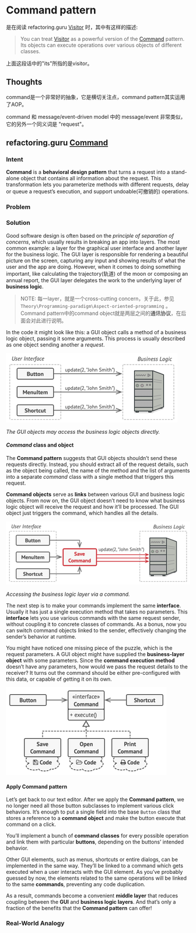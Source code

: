 # Command pattern

是在阅读 refactoring.guru [Visitor](https://refactoring.guru/design-patterns/visitor) 时，其中有这样的描述:

> You can treat [Visitor](https://refactoring.guru/design-patterns/visitor) as a powerful version of the [Command](https://refactoring.guru/design-patterns/command) pattern. Its objects can execute operations over various objects of different classes.

上面这段话中的"its"所指的是visitor。

## Thoughts 

command是一个非常好的抽象，它是横切关注点，command pattern其实运用了AOP。

command 和 message/event-driven model 中的 message/event 非常类似，它的另外一个同义词是 "request"。

## refactoring.guru [Command](https://refactoring.guru/design-patterns/command)



### Intent

**Command** is a **behavioral design pattern** that turns a request into a stand-alone object that contains all information about the request. This transformation lets you parameterize methods with different requests, delay or queue a request’s execution, and support undoable(可撤销的) operations.

### Problem

### Solution

Good software design is often based on the *principle of separation of concerns*, which usually results in breaking an app into layers. The most common example: a layer for the graphical user interface and another layer for the business logic. The GUI layer is responsible for rendering a beautiful picture on the screen, capturing any input and showing results of what the user and the app are doing. However, when it comes to doing something important, like calculating the trajectory(轨道) of the moon or composing an annual report, the GUI layer delegates the work to the underlying layer of **business logic**.

> NOTE: 每一layer，就是一个cross-cutting concern，关于此，参见 `Theory\Programming-paradigm\Aspect-oriented-programming` 。Command pattern中的command object就是两层之间的**通讯协议**，在后面会对此进行说明。

In the code it might look like this: a GUI object calls a method of a business logic object, passing it some arguments. This process is usually described as one object sending another a *request*.

![](./solution1-en.png)

*The GUI objects may access the business logic objects directly.*

#### *Command* class and object

The **Command pattern** suggests that GUI objects shouldn’t send these requests directly. Instead, you should extract all of the request details, such as the object being called, the name of the method and the list of arguments into a separate *command* class with a single method that triggers this request.

**Command objects** serve as **links** between various GUI and business logic objects. From now on, the GUI object doesn’t need to know what business logic object will receive the request and how it’ll be processed. The GUI object just triggers the command, which handles all the details.

![](./solution2-en.png)

*Accessing the business logic layer via a command.*

The next step is to make your commands implement the same **interface**. Usually it has just a single execution method that takes no parameters. This **interface** lets you use various commands with the same request sender, without coupling it to concrete classes of commands. As a bonus, now you can switch command objects linked to the sender, effectively changing the sender’s behavior at runtime.

You might have noticed one missing piece of the puzzle, which is the request parameters. A GUI object might have supplied the **business-layer object** with some parameters. Since the **command execution method** doesn’t have any parameters, how would we pass the request details to the receiver? It turns out the command should be either pre-configured with this data, or capable of getting it on its own.

![](./solution3-en.png)

#### Apply Command pattern

Let’s get back to our text editor. After we apply the **Command pattern**, we no longer need all those button subclasses to implement various click behaviors. It’s enough to put a single field into the base `Button` class that stores a reference to a **command object** and make the button execute that command on a click.

You’ll implement a bunch of **command classes** for every possible operation and link them with particular **buttons**, depending on the buttons’ intended behavior.

Other GUI elements, such as menus, shortcuts or entire dialogs, can be implemented in the same way. They’ll be linked to a command which gets executed when a user interacts with the GUI element. As you’ve probably guessed by now, the elements related to the same operations will be linked to the same **commands**, preventing any code duplication.

As a result, commands become a convenient **middle layer** that reduces coupling between the **GUI** and **business logic layers**. And that’s only a fraction of the benefits that the **Command pattern** can offer!

### Real-World Analogy

